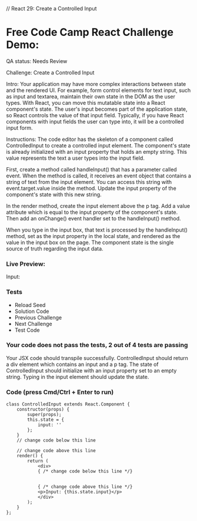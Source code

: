 // React 29: Create a Controlled Input

# Free Code Camp React Challenge Demo: 

QA status: Needs Review

Challenge: Create a Controlled Input

Intro: Your application may have more complex interactions between state and the rendered UI. For example, form control elements for text input, such as input and textarea, maintain their own state in the DOM as the user types. With React, you can move this mutatable state into a React component's state. The user's input becomes part of the application state, so React controls the value of that input field. Typically, if you have React components with input fields the user can type into, it will be a controlled input form.

Instructions: The code editor has the skeleton of a component called ControlledInput to create a controlled input element. The component's state is already initialized with an input property that holds an empty string. This value represents the text a user types into the input field. 

First, create a method called handleInput() that has a parameter called event. When the method is called, it receives an event object that contains a string of text from the input element. You can access this string with event.target.value inside the method. Update the input property of the component's state with this new string. 

In the render method, create the input element above the p tag. Add a value attribute which is equal to the input property of the component's state. Then add an onChange() event handler set to the handleInput() method. 

When you type in the input box, that text is processed by the handleInput() method, set as the input property in the local state, and rendered as the value in the input box on the page. The component state is the single source of truth regarding the input data.

### Live Preview:

Input:

### Tests

* Reload Seed
* Solution Code
* Previous Challenge
* Next Challenge
* Test Code

### Your code does not pass the tests, 2 out of 4 tests are passing
Your JSX code should transpile successfully.
ControlledInput should return a div element which contains an input and a p tag.
The state of ControlledInput should initialize with an input property set to an empty string.
Typing in the input element should update the state.


### Code (press Cmd/Ctrl + Enter to run)

    class ControlledInput extends React.Component {
        constructor(props) {
            super(props);
            this.state = {
                input: ''
            };
        }
        // change code below this line

        // change code above this line
        render() {
            return (
                <div>
                { /* change code below this line */}


                { /* change code above this line */}
                <p>Input: {this.state.input}</p>
                </div>
            );
        }
    };